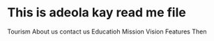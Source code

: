 # This is adeola kay read me file
Tourism
About us 
contact us
Educatioh
Mission
Vision 
Features
Then


